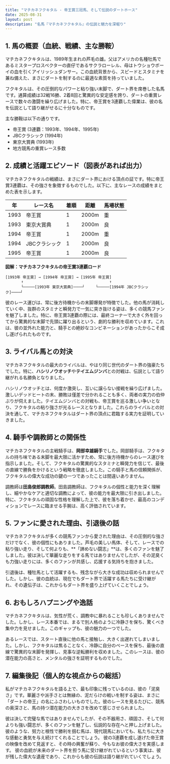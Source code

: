 ```yaml
---
title: "マチカネフクキタル - 帝王賞三冠馬、そして伝説のダートホース"
date: 2025-08-31
layout: post
description: "名馬『マチカネフクキタル』の伝説と魅力を深堀り"
---
```


## 1. 馬の概要（血統、戦績、主な勝鞍）

マチカネフクキタルは、1989年生まれの芦毛の雄。父はアメリカの名種牡馬であるミスタープロスペクターの直仔であるサクラローレル、母はトウショウボーイの血を引くアイリッシュダンサー。この血統背景から、スピードとスタミナを兼ね備えた、まさにダートを制するのに最適な素質を持っていました。

フクキタルは、その圧倒的なパワーと粘り強い末脚で、ダート界を席巻した名馬です。通算成績は32戦16勝、2着8回と驚異的な安定感を誇り、ダートの重賞レースで数々の激闘を繰り広げました。特に、帝王賞を3連覇した偉業は、彼の名を伝説として語り継がせるに十分なものです。

主な勝鞍は以下の通りです。

* 帝王賞 (3連覇：1993年、1994年、1995年)
* JBCクラシック (1994年)
* 東京大賞典 (1993年)
* 地方競馬の重賞レース多数


## 2. 成績と活躍エピソード（図表があれば出力）

マチカネフクキタルの戦績は、まさにダート界における頂点の証です。特に帝王賞3連覇は、その強さを象徴するものでした。以下に、主なレースの成績をまとめた表を示します。

| 年 | レース名          | 着順 | 距離 | 馬場状態 |
|---|-----------------|-----|------|---------|
| 1993 | 帝王賞            | 1   | 2000m | 重      |
| 1993 | 東京大賞典          | 1   | 2000m | 良      |
| 1994 | 帝王賞            | 1   | 2000m | 重      |
| 1994 | JBCクラシック      | 1   | 2000m | 良      |
| 1995 | 帝王賞            | 1   | 2000m | 良      |


**図解：マチカネフクキタルの帝王賞3連覇ロード**

```
[1993年 帝王賞] → [1994年 帝王賞] → [1995年 帝王賞]
       ↑                                      ↑
       └─────[1993年 東京大賞典]────┘     └─────[1994年 JBCクラシック]────┘
```

彼のレース運びは、常に後方待機からの末脚爆発が特徴でした。他の馬が消耗していく中、抜群のスタミナと瞬発力で一気に突き抜ける姿は、多くの競馬ファンを魅了しました。特に、帝王賞3連覇の際には、最終コーナーで大きく外を回ってから驚異的な末脚で先頭に躍り出るという、劇的な勝利を収めています。これは、彼の並外れた能力と、騎手との絶妙なコンビネーションがあったからこそ成し遂げられたものです。


## 3. ライバル馬との対決

マチカネフクキタルの最大のライバルは、やはり同じ世代のダート界の強豪たちでした。特に、**ハシリノウオッチ**や**テイエムジンバ**との対戦は、伝説として語り継がれる名勝負となりました。

ハシリノウオッチとは、何度か激突し、互いに譲らない接戦を繰り広げました。激しいデッドヒートの末、勝敗は僅差で分かれることも多く、両者の実力の伯仲ぶりが伺えました。テイエムジンバとの対戦も、帝王賞を巡る激しい争いとなり、フクキタルの粘り強さが光るレースとなりました。これらのライバルとの対決を通して、マチカネフクキタルはダート界の頂点に君臨する実力を証明していきました。


## 4. 騎手や調教師との関係性

マチカネフクキタルの主戦騎手は、**岡部幸雄騎手**でした。岡部騎手は、フクキタルの持ち味である末脚を最大限に活かすため、常に後方待機からのレース運びを指示しました。そして、フクキタルの驚異的なスタミナと瞬発力を信じて、最後の直線で勝負をかけるという戦略を徹底しました。この騎手と馬の信頼関係が、フクキタルの偉大な成功の鍵の一つであったことは間違いありません。

調教師は**田島俊郎調教師**。田島調教師は、フクキタルの個性と能力を深く理解し、細やかなケアと適切な調教によって、彼の能力を最大限に引き出しました。特に、フクキタルの頑固な性格を理解した上で、彼を落ち着かせ、最高のコンディションでレースに臨ませる手腕は、高く評価されています。


## 5. ファンに愛された理由、引退後の話

マチカネフクキタルが多くの競馬ファンから愛された理由は、その圧倒的な強さだけでなく、彼の個性にもありました。芦毛の美しい馬体、そして、レースでの粘り強い走り、そして何よりも、**「諦めない闘志」**は、多くのファンを魅了しました。彼は決して華麗な走りをする馬ではありませんでしたが、その泥臭くも力強い走りには、多くのファンが共感し、応援する気持ちを抱きました。

引退後は、種牡馬として活躍するも、残念ながら大きな成功は収められませんでした。しかし、彼の血統は、現在でもダート界で活躍する馬たちに受け継がれ、その遺伝子は、これからもダート界を盛り上げていくことでしょう。


## 6. おもしろハプニングや逸話

マチカネフクキタルは、気性が荒く、調教中に暴れることも珍しくありませんでした。しかし、レース本番では、まるで別人格のように冷静さを保ち、驚くべき集中力を見せました。このギャップも、彼の魅力の一つでした。

あるレースでは、スタート直後に他の馬と接触し、大きく出遅れてしまいました。しかし、フクキタルは焦ることなく、冷静に自分のペースを保ち、最後の直線で驚異的な末脚を発揮し、見事な逆転勝利を収めました。このレースは、彼の潜在能力の高さと、メンタルの強さを証明するものでした。


## 7. 編集後記（個人的な視点からの総括）

私がマチカネフクキタルを語る上で、最も印象に残っているのは、彼の「泥臭さ」です。華麗さや派手さとは無縁の、泥だらけの戦いを制する姿は、まさに「ダートの帝王」の名にふさわしいものでした。彼のレースを見るたびに、競馬の奥深さと、馬の持つ潜在能力の大きさを改めて感じさせられました。

彼は決して完璧な馬ではありませんでしたが、その不器用さ、頑固さ、そして何よりも強い闘志が、多くのファンを魅了し、伝説的な存在へと押し上げました。彼のような、努力と根性で勝利を掴む馬は、現代競馬においても、私たちに大きな感動と勇気を与え続けてくれることでしょう。  彼の3連覇を成し遂げた帝王賞の映像を改めて見返すと、その時の興奮が蘇り、今もなお彼の偉大さを実感します。  彼の血統が未来のダート界を担う馬に受け継がれているという事実は、彼が残した偉大な遺産であり、これからも彼の伝説は語り継がれていくでしょう。
